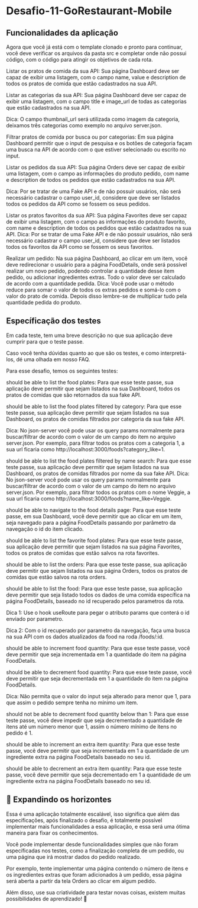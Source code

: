 # Desafio-11-GoRestaurant-Mobile


## Funcionalidades da aplicação
Agora que você já está com o template clonado e pronto para continuar, você deve verificar os arquivos da pasta src e completar onde não possui código, com o código para atingir os objetivos de cada rota.

Listar os pratos de comida da sua API: Sua página Dashboard deve ser capaz de exibir uma listagem, com o campo name, value e description de todos os pratos de comida que estão cadastrados na sua API.

Listar as categorias da sua API: Sua página Dashboard deve ser capaz de exibir uma listagem, com o campo title e image_url de todas as categorias que estão cadastrados na sua API.

Dica: O campo thumbnail_url será utilizada como imagem da categoria, deixamos três categorias como exemplo no arquivo server.json.

Filtrar pratos de comida por busca ou por categorias: Em sua página Dashboard permitir que o input de pesquisa e os botões de categoria façam uma busca na API de acordo com o que estiver selecionado ou escrito no input.

Listar os pedidos da sua API: Sua página Orders deve ser capaz de exibir uma listagem, com o campo as informações do produto pedido, com name e description de todos os pedidos que estão cadastrados na sua API.

Dica: Por se tratar de uma Fake API e de não possuir usuários, não será necessário cadastrar o campo user_id, considere que deve ser listados todos os pedidos da API como se fossem os seus pedidos.

Listar os pratos favoritos da sua API: Sua página Favorites deve ser capaz de exibir uma listagem, com o campo as informações do produto favorito, com name e description de todos os pedidos que estão cadastrados na sua API.
Dica: Por se tratar de uma Fake API e de não possuir usuários, não será necessário cadastrar o campo user_id, considere que deve ser listados todos os favoritos da API como se fossem os seus favoritos.

Realizar um pedido: Na sua página Dashboard, ao clicar em um item, você deve redirecionar o usuário para a página FoodDetails, onde será possível realizar um novo pedido, podendo controlar a quantidade desse item pedido, ou adicionar ingredientes extras. Todo o valor deve ser calculado de acordo com a quantidade pedida.
Dica: Você pode usar o método reduce para somar o valor de todos os extras pedidos e somá-lo com o valor do prato de comida. Depois disso lembre-se de multiplicar tudo pela quantidade pedida do produto.

## Específicação dos testes
Em cada teste, tem uma breve descrição no que sua aplicação deve cumprir para que o teste passe.

Caso você tenha dúvidas quanto ao que são os testes, e como interpretá-los, dé uma olhada em nosso FAQ.

Para esse desafio, temos os seguintes testes:

should be able to list the food plates: Para que esse teste passe, sua aplicação deve permitir que sejam listados na sua Dashboard, todos os pratos de comidas que são retornados da sua fake API.

should be able to list the food plates filtered by category: Para que esse teste passe, sua aplicação deve permitir que sejam listados na sua Dashboard, os pratos de comidas filtrados por categoria da sua fake API.

Dica: No json-server você pode usar os query params normalmente para buscar/filtrar de acordo com o valor de um campo do item no arquivo server.json. Por exemplo, para filtrar todos os pratos com a categoria 1, a sua url ficaria como http://localhost:3000/foods?category_like=1.

should be able to list the food plates filtered by name search: Para que esse teste passe, sua aplicação deve permitir que sejam listados na sua Dashboard, os pratos de comidas filtrados por nome da sua fake API.
Dica: No json-server você pode usar os query params normalmente para buscar/filtrar de acordo com o valor de um campo do item no arquivo server.json. Por exemplo, para filtrar todos os pratos com o nome Veggie, a sua url ficaria como http://localhost:3000/foods?name_like=Veggie.

should be able to navigate to the food details page: Para que esse teste passe, em sua Dashboard, você deve permitir que ao clicar em um item, seja navegado para a página FoodDetails passando por parâmetro da navegação o id do item clicado.

should be able to list the favorite food plates: Para que esse teste passe, sua aplicação deve permitir que sejam listados na sua página Favorites, todos os pratos de comidas que estão salvos na rota favorites.

should be able to list the orders: Para que esse teste passe, sua aplicação deve permitir que sejam listados na sua página Orders, todos os pratos de comidas que estão salvos na rota orders.

should be able to list the food: Para que esse teste passe, sua aplicação deve permitir que seja listado todos os dados de uma comída específica na página FoodDetails, baseado no id recuperado pelos parametros da rota.

Dica 1: Use o hook useRoute para pegar o atributo params que conterá o id enviado por parametro.

Dica 2: Com o id recuperado por parametro da navegação, faça uma busca na sua API com os dados atualizados da food na roda /foods/:id.

should be able to increment food quantity: Para que esse teste passe, você deve permitir que seja incrementada em 1 a quantidade do item na página FoodDetails.

should be able to decrement food quantity: Para que esse teste passe, você deve permitir que seja decrementada em 1 a quantidade do item na página FoodDetails.

Dica: Não permita que o valor do input seja alterado para menor que 1, para que assim o pedido sempre tenha no mínimo um item.

should not be able to decrement food quantity below than 1: Para que esse teste passe, você deve impedir que seja decrementado a quantidade de itens até um número menor que 1, assim o número mínimo de itens no pedido é 1.

should be able to increment an extra item quantity: Para que esse teste passe, você deve permitir que seja incrementada em 1 a quantidade de um ingrediente extra na página FoodDetails baseado no seu id.

should be able to decrement an extra item quantity: Para que esse teste passe, você deve permitir que seja decrementado em 1 a quantidade de um ingrediente extra na página FoodDetails baseado no seu id.

## 🚀 Expandindo os horizontes
Essa é uma aplicação totalmente escalável, isso significa que além das específicações, após finalizado o desafio, é totalmente possível implementar mais funcionalidades a essa aplicação, e essa será uma ótima maneira para fixar os conhecimentos.

Você pode implementar desde funcionalidades simples que não foram específicadas nos testes, como a finalização completa de um pedido, ou uma página que irá mostrar dados do pedido realizado.

Por exemplo, tente implementar uma página contendo o número de itens e os ingredientes extras que foram adicionados à um pedido, essa página será aberta a partir da tela Orders ao clicar em algum pedido.

Além disso, use sua criatividade para testar novas coisas, existem muitas possibilidades de aprendizado! 🚀
